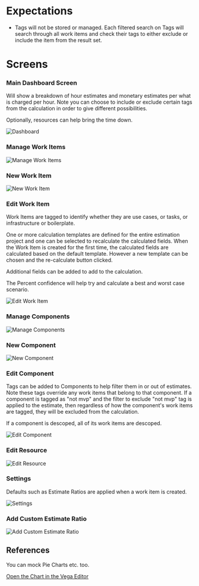 # Expectations

- Tags will not be stored or managed. Each filtered search on Tags will search through all work items and check their tags to either exclude or include the item from the result set.

# Screens

### Main Dashboard Screen
Will show a breakdown of hour estimates and monetary estimates per what is charged per hour. Note you can choose to include or exclude certain tags from the calculation in order to give different possibilities.

Optionally, resources can help bring the time down.

![Dashboard](https://uml-services.xchangedocs.co.za/svg/lLHHRnen37xdLrYqUsfX9KTfXTQf7I2jbTPMXOg7gaZXpeFJSWbAScoewt-laplkW5AwQTBouCJnPyV-dEJSMAwjuS92jSlDTAouZggLojD11MYSdK6nwpTgjPgVSxjVVeHFuyytSzJp67_2RnWg_GCkBIQ6b3iqAjKXkdL79JCbKLgdzD7QM4uCFFj8cNnwjNQZe-JtE48P8lcT77ye39So56c4CE0JqoPRDPOr4weP7YRpMPKsUh_U0QoSLw_N_Kp5T5FDRQoarxjyOQ1dR9nmYr7RsLdZo9lwZZm2M6p38AKQ6mokk0Hsn9W7z6IKcuSOGIE0YtHIMfSdbfLIx6_448LTKDN6bXIaMXC12qfvr5L2S6r6UUxheGPxXSy1HIie9qTIlw2nqE46CvKwjQONLVgzCX1SymHDttMOUa3O_I1e7jTPi7svwJZ4SIXYbyJV-58-0sMvo59RWRwfRMdc6hLVwIPkjZ9e5eYUjAYNPke-tClONzLHvAv0BgSko6ZRKV-7UhfY94wTQEqckj4amJBuMxIoLZO7B9-RVr3Pyat_Ms5NQYft57JBKx6Z3BWGdf1jW3BxpR_geIEKmSSSHM_d76NaVhyN "Dashboard")




### Manage Work Items

![Manage Work Items](https://uml-services.xchangedocs.co.za/svg/dLLjRzem4FxEhpXbGceLmjHDhT3KLgN0DYQjcmPLFo2GJ7AbrepDR8UjQldljMFUIk9GPWbZvvvxxidvphbIcaYj2DCGV2USJ13kXFmDNOrJ5LGgOCPJcFtPSN41ETJQk8NBjk_XnnpbdE9VU8RpyUN6nUn_eHAfZD6kMs8w4novLh1OKsnMKHJvOcoRClEhdHqTfUcKQ2eut7AgrISJR_HWGgjH3liq-aoPHgbo5cVjqoaMckmOm13E3NaGc2aBK0gzt0zTmBD7I4lmUveWZzyef_esATK3PVHYCVChE89ZQ386fO0sHigo9AMedX_YLzSd4_yHT7dCqWJ1Wcn919Gx8RNfV1PutJh_3dPRUCzmMVJUO2EJlT61Bxrgg_yXBNnQ-73W-cHOAUTObFTgBz-0_NU5ySBjsyDT9hONuUYhLCTRbuapRRh3xTleIcnbNUPzoUEhal0BQhXLA0tkh7vgvYQZ6MNZj6hcoFnwvdepWERFhjca2cEYYZCVDfDaHTQeVrYwMw8Iffh4FocLg2BAPsbndOHjPAXnnVqn4nh1Vl8zCjkKC34ny9DwmypVn0E77TOx74EBKPV9bUIKriOYvGcHZyKHhWLbA6UC6D6MmOawELi7MSTupBuDD-RhSKqPetoIlOSx0ihl9L5Qfh5EvTv4xLRbwp8CS_Y1ISFGH1bq4ggpXSjojcmneN3egVCjxXtUNJ_diwXS8K_iv_S5 "Manage Work Items")

### New Work Item

![New Work Item](https://uml-services.xchangedocs.co.za/svg/RP0n2y9038Nt_ehGLGkw2eAeYqi7BJY8XN0-j7XtBKsiW_hVxNMebFgMv7BVIowt4kLQXQrIJ2cUT2phE-qKBeuYQlMQT25ekHmI_KMI97tUUGQde9GT5lIck3TJLgX5F28plae0NLDD7m8oB7-eBHhOidBm6k3vR8nis9g7PIrAJnbSrQRT4_8rIs7wa46KTbxXfMX0-Hu2hitjLyi7hJ_3JIUZkQS3DpYtWquRzWRs_CV-YLRmb_3hNm00 "New Work Item")

### Edit Work Item
Work Items are tagged to identify whether they are use cases, or tasks, or infrastructure or boilerplate.

One or more calculation templates are defined for the entire estimation project and one can be selected to recalculate the calculated fields. When the Work Item is created for the first time, the calculated fields are calculated based on the default template. However a new template can be chosen and the re-calculate button clicked.

Additional fields can be added to add to the calculation.

The Percent confidence will help try and calculate a best and worst case scenario.

![Edit Work Item](https://uml-services.xchangedocs.co.za/svg/fLJVIyCm47xVNt4K18Us-8E120ErJfmFFco5FOmLOdjkmJGfILePS_-xYPDihEaSU2_vzTtTzzqbkLEQIAq8qn308ASQ9a9-m51Z4NGwO6nrzZDOw_Vt871wVHtru5bKKdKTB0n3Dr-vMNDbBTZ6IgXc63GGZwWoIKjD1OV6uMeyR6xkUubtA9RmQHDfcmCMA37o-qN_sbqt2NezOr6KWYFNy0N181pJEIUwagXWWcymHbdJp5CAQmcPA-jLrELvfH0oebgGiU3lD4UU8PnOZvkU7pT2PVfdK0Rp8XRSZueYVn6cCrFhK6MYn1nENuKsZ5XMCQ8nxnvHeDtBuegM1WajscJzXhUTJR0eRQPRmprz88fcRaXGQHXoZLpH6Y4rAf78RB7TIy5uJKSOEi8pRqB39dQIu8aYovMVskRYrSX4MVmsz_AY7UeeMTnLr6j7MZ6Kp_yA68iSJTIQukSFj2takatdVMwUjoaiOKVeB9bOEfa7wJyIJM30jLmUKh2sxJ0CPfks5ABsDAH9lTD-lFDrkUiw9YQipH0JypBOhCLzCrjtxf3dzdVy1W00 "Edit Work Item")

### Manage Components

![Manage Components](https://uml-services.xchangedocs.co.za/svg/TLBHQeCm57ttAoxTeyfWp-jePoiKDZPcHncb3p5U95GJIQ9Rj_NVbsHRgrKlYEScvvnxefafJQHMfD0mUIISv0YHA2l1aMiryJmmzUMxbwtf57giqsQBvzfhU6fGDWpVuHisGkvXfR5Kfdb19Mf9qUBRzExi1SUJnHc5OJWw8-cqRcbzrLkpvI_3XEMSw5gQkHjC8R7XA9eC2rHKL9WPk2Qv6jPRILGm4nDULuRvvkANJHNKB1YMtCSnF903IaCCpPCIkaUU1LQaHIP6LAme6CzR-LhQOScpn8f8X7_f_DES4kAQKyq4_tEmKudT64jx4q7CFjonB5yXhINJXnxxw7MxxY_nU_pjFCjsnd2xp9XsO845QdGmAeJ2dJVit_A-yBtK_MgEtiny8tkTVm00 "Manage Components")


### New Component

![New Component](https://uml-services.xchangedocs.co.za/svg/SoWkIImgAKxCAL5GyaijLt3Epot8pqlDAr7Yub80WcfjC0K2jhOAA2hW4hgwkd1sDPo5oGC1lyJSL2k56WKbk34A8PabEQbA62f34jEBGGfpomfqIejJ5P8JYz5KrQBQfOrXH7HmObbgBD2GQEV4lEJKd5WSsY6iMYw7rBmKK5000000 "New Component")


### Edit Component

Tags can be added to Components to help filter them in or out of estimates. Note these tags override any work items that belong to that component. If a component is tagged as "not mvp" and the filter to exclude "not mvp" tag is applied to the estimate, then regardless of how the component's work items are tagged, they will be excluded from the calculation.

If a component is descoped, all of its work items are descoped.

![Edit Component](https://uml-services.xchangedocs.co.za/svg/fL9D2u904BtxAuOz5QN_G12gGvSkUXCFopgLiEukxYY4-T_JWiLQWw1tsVbuZpV3R6A9DsIv9627iYBOwTfeXOfO4C28VlDy9iGnl5DS9mn35_SkyhC9pCaXgqWYynXxjAAf35LQWTViqwDV_5JfCzGt4CxeYWr6oxBeh-hWpxUepFZ5mXrOtPbjQn44jmkBJyYBSPFG2csmXDL9qyYLefMSi5p_u3y_XS-ONTCPfhp3OXmktt4bK1PVvAze219KvVHV7W00 "Edit Component")

### Edit Resource

![Edit Resource](https://uml-services.xchangedocs.co.za/svg/SoWkIImgAKxCAL5GSat9B548IYtEBorAJbNYub80WcfjC0K2jhOAA2hW4hgwkd1sDPo5oSCk0W8m8wqKQXIKGl9p5PmIyxABbR2gTIujAahDIwu4gOqBIinBYSEkBB-u16oSaQc1dg41fbcr62B8_i1KWHGIC10Td5YM6Wkq9DevCIyvDISMXtO8gvRB8JKl1HJK0000 "Edit Resource")

### Settings

Defaults such as Estimate Ratios are applied when a work item is created.

![Settings](https://uml-services.xchangedocs.co.za/svg/bLHjQy8m4FxUNv4L1igep35XZ3bqrR71S4CT-o0AiJrT84qbIJkq-jztgRLis7RpeCtbyZptbd0TfQdKYd9Dx15epSHIsPP5K9ABT37IRfF3OMvp72VNarmxtXLRZ8ofN88cRYGb26zzIxParWivft9MYE_1WaQOg1kA1VEH0kG5Ok26QD-qR5pEYmEn0CYxO5gbCPx2I2eCHTSgsnJ7IsPzfLb0DP0XrInKf9QbK2_4fw50cJQbAJKRBRiKw8O-keMOmPV1NZQQvTWXAA3I-zm3Ivpk2gt_BSoDb0w3yhgIyLdfcP6x-Vs0OfUtHikQiD_yBXGDXseg_NN5CiA7G3vWxdYSWT18li8F6vN-MzNqjsTyiJ86IMgDGN-CxPPGHoBUIKg_pbnLUzb44iXZ93niaZYL_S3f9fIakrgToipl-rNmjI4RalbAMSMNlqDEKXbfqlNzQJMYxpFz1sG8GHZ3z8JiZYrcd5XMEUR7DChZZYX6nHedBiLXmASbzBssipeWV3FflW40 "Settings")

### Add Custom Estimate Ratio

![Add Custom Estimate Ratio](https://uml-services.xchangedocs.co.za/svg/SoWkIImgAKxCAL5GSan9KN0kBIx9prLmBIx9p4qiILK8IYp9p5VYub80WcfjC0K2jhOAVgdbs5N35UdgwiBPrN0M28Ia0dNafLifr2We6UgPAg58EkUd04rABSi4MW2KDz0pH9KFIYrEJInApe18ecb6SYCCH0SdbgN60bL7EoVc9QVcnAAegEL2PTLoEQJcfO021000 "Add Custom Estimate Ratio")

## References

You can mock Pie Charts etc. too.

[Open the Chart in the Vega Editor](https://vega.github.io/editor/#/url/vega/N4IgJAzgxgFgpgWwIYgFwhgF0wBwqgegIDc4BzJAOjIEtMYBXAI0poHsDp5kTykSArJQBWENgDsQAGhAATONABONHJnaT0AQQAETJBBpRtOGnG2wkizNrgAPJAhwAbOJWkgA7jVn00AJgAGAJl4GjIsfyCZJAZMNgMALzg0EHEJZJkDMnEkJwg0AG1QHIRk9AhMS0xNcTIXd2JchjLgkCYacVk0UA6cWJTFJFqMkAQOtFbkWzQANko-AE5MzDgcCcoAgEYAX22pYocykDhOmrqRxqdm2fmlto6u1B7xPswBobIRsY1JpGnUOaLZardZbXb7VKHFI4JCyM71GSXa6oVrtTrdEC9froQbDdzfCYyKbrHZ7A6lFIdcRwRQAJVhNAY+URTRaMjRj2er3eeKJ4xRRL+aAWrQqINQpIhJSOUDYimpdIZTIarMJ93RT0xL2xIFxn3x-N+-02opWaxRlAE4PJRzEVhVVzKADNchA4OyHhisW90LA4FAANZMNjTXYAXRksiQlUKNpSlSYCJASIUscxj02MidpicjwALGT0-4sznHjNC940ABmEtwXNoE0V-O1+uoKtNtACFuPADsHYB3bQAA5thGQJhcRAnXKEGnMABPHBHEwjbN1x4gNf15ZVeFlUBZHJOFIVXe1ep7Y6nc-7kCH3IpE5wm8gS92n0HsJHk9yt7h0eZFAuSpqgRSQhSvpsE4cruAuS4pHKsgdA+kZsMg-KgFGMboAmSZbhulaXnqt5cIgMrRuQcrzoEr4AaMlgBvkoGgHBRyWFA7hOooaEYlhKA4UgibJJeJyyvIGInCsigYtmTjHpq0DASksrQdJg7oIRMj-J+2QPugXg+DA2gENofivjI84Yve8kYHAYRYMZpm0TIDA4FhJGVFYe4yaWJ6edUL4ide5w+euj7BReMgws+IUKV+ekgNF3mXlSNL0khypxbpNmpYqGX5JebCxGlSpMTp376d49COWZl6yvKJX5VZ8U2fVCrpYyBW7KO2xAA)